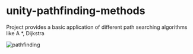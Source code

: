 # unity-pathfinding-methods
Project provides a basic application of different path searching algorithms  like A *, Dijkstra

<img src="https://i.imgur.com/buSxh0y.mp4" alt ="pathfinding">
